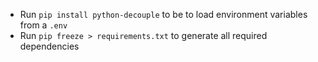 - Run `pip install python-decouple` to be to load environment variables from a `.env`
- Run `pip freeze > requirements.txt` to generate all required dependencies


